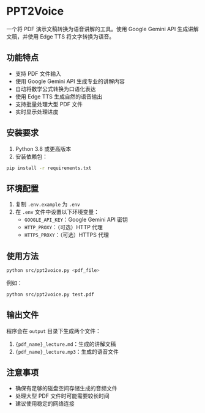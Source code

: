 # PPT2Voice

一个将 PDF 演示文稿转换为语音讲解的工具。使用 Google Gemini API 生成讲解文稿，并使用 Edge TTS 将文字转换为语音。

## 功能特点

- 支持 PDF 文件输入
- 使用 Google Gemini API 生成专业的讲解内容
- 自动将数学公式转换为口语化表达
- 使用 Edge TTS 生成自然的语音输出
- 支持批量处理大型 PDF 文件
- 实时显示处理进度

## 安装要求

1. Python 3.8 或更高版本
2. 安装依赖包：
```bash
pip install -r requirements.txt
```

## 环境配置

1. 复制 `.env.example` 为 `.env`
2. 在 `.env` 文件中设置以下环境变量：
   - `GOOGLE_API_KEY`：Google Gemini API 密钥
   - `HTTP_PROXY`：（可选）HTTP 代理
   - `HTTPS_PROXY`：（可选）HTTPS 代理

## 使用方法

```bash
python src/ppt2voice.py <pdf_file>
```

例如：
```bash
python src/ppt2voice.py test.pdf
```

## 输出文件

程序会在 `output` 目录下生成两个文件：
1. `{pdf_name}_lecture.md`：生成的讲解文稿
2. `{pdf_name}_lecture.mp3`：生成的语音文件

## 注意事项

- 确保有足够的磁盘空间存储生成的音频文件
- 处理大型 PDF 文件时可能需要较长时间
- 建议使用稳定的网络连接 